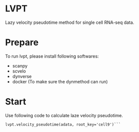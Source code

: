 # LVPT
Lazy velocity pseudotime method for single cell RNA-seq data.

# Prepare
To run lvpt, please install following softwares:

* scanpy
* scvelo
* dynverse
* docker (To make sure the dynmethod can run)

# Start
Use following code to calculate laze velocity pseudotime.

```velocity_graph(adata, steady = 0.05)
lvpt.velocity_pseudotime(adata, root_key='cell9')```


